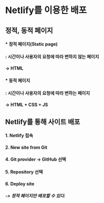 # Netlify를 이용한 배포

## 정적, 동적 페이지
#### * 정적 페이지(Static page)
#### : 시간이나 사용자의 요청에 따라 변하지 않는 페이지 
####  -> HTML
#### * 동적 페이지
#### : 시간이나 사용자의 요청에 따라 변하는 페이지 
####  -> HTML + CSS + JS

## Netlify를 통해 사이트 배포
#### 1. Netlify 접속
#### 2. New site from Git
#### 4. Git provider -> GitHub 선택
#### 5. Repository 선택
#### 6. Deploy site

##### -> 정적 페이지만 배포할 수 있다. 
